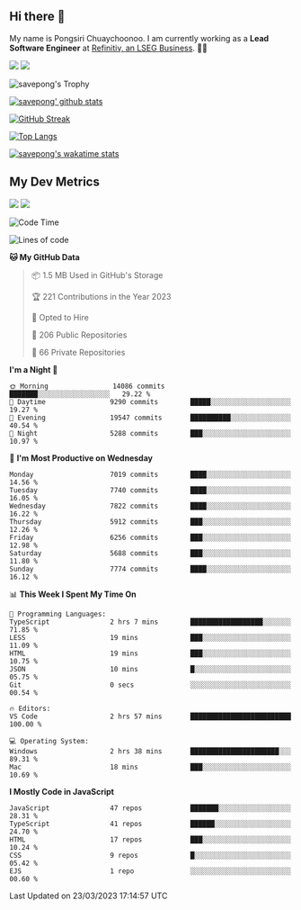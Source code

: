 ## Hi there 👋

My name is Pongsiri Chuaychoonoo. I am currently working as a **Lead Software Engineer** at [Refinitiv, an LSEG Business](https://www.refinitiv.com). 👨‍💻

[<img src="https://img.shields.io/badge/savepong.com-%230077B5.svg?&style=for-the-badge&color=81e6d9" />](https://savepong.com)
[<img src="https://img.shields.io/badge/linkedin-%230077B5.svg?&style=for-the-badge&logo=linkedin&logoColor=white" />](https://www.linkedin.com/in/savepong)

![savepong's Trophy](https://github-profile-trophy.vercel.app/?username=savepong&theme=flat&rank=SECRET,SSS,SS,S,AAA,AA,A&margin-w=15&no-bg=true&no-frame=true)

[![savepong' github stats](https://github-readme-stats.vercel.app/api?username=savepong&show_icons=true&count_private=true&theme=gotham&hide_border=true&bg_color=00000000&text_color=768390FF)](https://savepong.com/posts/stats)

[![GitHub Streak](https://github-readme-streak-stats.herokuapp.com?user=savepong&theme=gotham&hide_border=true&background=00000000&dates=768390FF)](https://savepong.com/posts/stats)

[![Top Langs](https://github-readme-stats.vercel.app/api/top-langs/?username=savepong&layout=compact&langs_count=10&theme=gotham&hide_border=true&bg_color=00000000&text_color=768390FF)](https://savepong.com/posts/stats)

[![savepong's wakatime stats](https://github-readme-stats.vercel.app/api/wakatime?username=@savepong&layout=default&theme=gotham&hide_border=true&bg_color=00000000&text_color=768390FF)](https://savepong.com/posts/stats)

## My Dev Metrics

[![](https://komarev.com/ghpvc/?username=savepong&color=blue&label=Profile%20Views)](https://github.com/savepong)
[![](https://img.shields.io/github/followers/savepong?label=GitHub%20Followers)](https://github.com/savepong)

<!--START_SECTION:waka-->
![Code Time](http://img.shields.io/badge/Code%20Time-1%2C211%20hrs%2039%20mins-blue)

![Lines of code](https://img.shields.io/badge/From%20Hello%20World%20I%27ve%20Written-57.7%20million%20lines%20of%20code-blue)

**🐱 My GitHub Data** 

> 📦 1.5 MB Used in GitHub's Storage 
 > 
> 🏆 221 Contributions in the Year 2023
 > 
> 💼 Opted to Hire
 > 
> 📜 206 Public Repositories 
 > 
> 🔑 66 Private Repositories 
 > 
**I'm a Night 🦉** 

```text
🌞 Morning                14086 commits       ███████░░░░░░░░░░░░░░░░░░   29.22 % 
🌆 Daytime                9290 commits        █████░░░░░░░░░░░░░░░░░░░░   19.27 % 
🌃 Evening                19547 commits       ██████████░░░░░░░░░░░░░░░   40.54 % 
🌙 Night                  5288 commits        ███░░░░░░░░░░░░░░░░░░░░░░   10.97 % 
```
📅 **I'm Most Productive on Wednesday** 

```text
Monday                   7019 commits        ████░░░░░░░░░░░░░░░░░░░░░   14.56 % 
Tuesday                  7740 commits        ████░░░░░░░░░░░░░░░░░░░░░   16.05 % 
Wednesday                7822 commits        ████░░░░░░░░░░░░░░░░░░░░░   16.22 % 
Thursday                 5912 commits        ███░░░░░░░░░░░░░░░░░░░░░░   12.26 % 
Friday                   6256 commits        ███░░░░░░░░░░░░░░░░░░░░░░   12.98 % 
Saturday                 5688 commits        ███░░░░░░░░░░░░░░░░░░░░░░   11.80 % 
Sunday                   7774 commits        ████░░░░░░░░░░░░░░░░░░░░░   16.12 % 
```


📊 **This Week I Spent My Time On** 

```text
💬 Programming Languages: 
TypeScript               2 hrs 7 mins        ██████████████████░░░░░░░   71.85 % 
LESS                     19 mins             ███░░░░░░░░░░░░░░░░░░░░░░   11.09 % 
HTML                     19 mins             ███░░░░░░░░░░░░░░░░░░░░░░   10.75 % 
JSON                     10 mins             █░░░░░░░░░░░░░░░░░░░░░░░░   05.75 % 
Git                      0 secs              ░░░░░░░░░░░░░░░░░░░░░░░░░   00.54 % 

🔥 Editors: 
VS Code                  2 hrs 57 mins       █████████████████████████   100.00 % 

💻 Operating System: 
Windows                  2 hrs 38 mins       ██████████████████████░░░   89.31 % 
Mac                      18 mins             ███░░░░░░░░░░░░░░░░░░░░░░   10.69 % 
```

**I Mostly Code in JavaScript** 

```text
JavaScript               47 repos            ███████░░░░░░░░░░░░░░░░░░   28.31 % 
TypeScript               41 repos            ██████░░░░░░░░░░░░░░░░░░░   24.70 % 
HTML                     17 repos            ███░░░░░░░░░░░░░░░░░░░░░░   10.24 % 
CSS                      9 repos             █░░░░░░░░░░░░░░░░░░░░░░░░   05.42 % 
EJS                      1 repo              ░░░░░░░░░░░░░░░░░░░░░░░░░   00.60 % 
```




 Last Updated on 23/03/2023 17:14:57 UTC
<!--END_SECTION:waka-->

<!--
**savepong/savepong** is a ✨ _special_ ✨ repository because its `README.md` (this file) appears on your GitHub profile.

Here are some ideas to get you started:

- 🔭 I’m currently working on WebComponents and TypeScript.
- 🌱 I’m currently learning ...
- 👯 I’m looking to collaborate on ...
- 🤔 I’m looking for help with ...
- 💬 Ask me about ...
- 📫 How to reach me: ...
- 😄 Pronouns: ...
- ⚡ Fun fact: ...
-->
